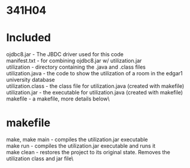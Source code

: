 # 341H04
# Included
ojdbc8.jar - The JBDC driver used for this code\
manifest.txt - for combining ojdbc8.jar w/ utilization.jar\
utilization - directory containing the .java and .class files\
utilization.java - the code to show the utilization of a room in the edgar1 university database\
utilization.class - the class file for utilization.java (created with makefile)\
utilization.jar - the executable for utilization.java (created with makefile)\
makefile - a makefile, more details below\

# makefile
make, make main - compiles the utilization.jar executable\
make run - compiles the utilization.jar executable and runs it\
make clean - restores the project to its original state. Removes the utilization class and jar file\